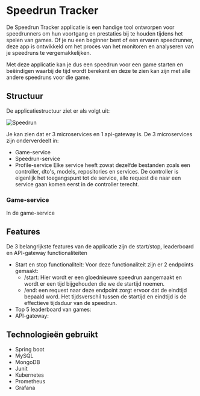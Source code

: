 # Speedrun Tracker
De Speedrun Tracker applicatie is een handige tool ontworpen voor speedrunners om hun voortgang en prestaties bij te houden tijdens het spelen van games. Of je nu een beginner bent of een ervaren speedrunner, deze app is ontwikkeld om het proces van het monitoren en analyseren van je speedruns te vergemakkelijken.

Met deze applicatie kan je dus een speedrun voor een game starten en beëindigen waarbij de tijd wordt berekent en deze te zien kan zijn met alle andere speedruns voor die game.
## Structuur
De applicatiestructuur ziet er als volgt uit:

![Speedrun](https://github.com/MichielDausy/EnterpriseDevExp/assets/91216885/ddce5ac4-3035-443f-9b37-eceb346a4e87)

Je kan zien dat er 3 microservices en 1 api-gateway is. De 3 microservices zijn onderverdeelt in:
- Game-service
- Speedrun-service
- Profile-service
Elke service heeft zowat dezelfde bestanden zoals een controller, dto's, models, repositories en services.
De controller is eigenlijk het toegangspunt tot de service, alle request die naar een service gaan komen eerst in de controller terecht.
### Game-service
In de game-service 
## Features
De 3 belangrijkste features van de applicatie zijn de start/stop, leaderboard en API-gateway functionaliteiten
- Start en stop functionaliteit: Voor deze functionaliteit zijn er 2 endpoints gemaakt:
  - /start: Hier wordt er een gloednieuwe speedrun aangemaakt en wordt er een tijd bijgehouden die we de startijd noemen.
  - /end: een request naar deze endpoint zorgt ervoor dat de eindtijd bepaald word. Het tijdsverschil tussen de startijd en eindtijd is de effectieve tijdsduur van de speedrun.
- Top 5 leaderboard van games:
- API-gateway: 
## Technologieën gebruikt
- Spring boot
- MySQL
- MongoDB
- Junit
- Kubernetes
- Prometheus
- Grafana
